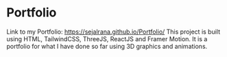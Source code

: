 ﻿# Portfolio
Link to my Portfolio: https://sejalrana.github.io/Portfolio/
This project is built using HTML, TailwindCSS, ThreeJS, ReactJS and Framer 
Motion. It is a portfolio for what I have done so far using 3D graphics and 
animations.

